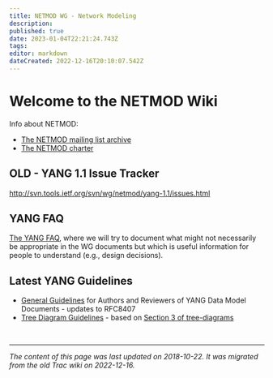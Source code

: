 ```yaml
---
title: NETMOD WG - Network Modeling
description: 
published: true
date: 2023-01-04T22:21:24.743Z
tags: 
editor: markdown
dateCreated: 2022-12-16T20:10:07.542Z
---
```


# Welcome to the NETMOD Wiki

Info about NETMOD:

- [The NETMOD mailing list archive](http://www.ietf.org/mail-archive/web/netmod/)
- [The NETMOD charter](http://www.ietf.org/html.charters/netmod-charter.html) 

## OLD - YANG 1.1 Issue Tracker

http://svn.tools.ietf.org/svn/wg/netmod/yang-1.1/issues.html

## YANG FAQ

[The YANG FAQ](/group/netmod/YANG_FAQ), where we will try to document what might not necessarily be appropriate in the WG documents but which is useful information for people to understand (e.g., design decisions).

## Latest YANG Guidelines

- [General Guidelines](/group/netmod/GeneralGuidelines) for Authors and Reviewers of YANG Data Model Documents - updates to RFC8407
- [Tree Diagram Guidelines](/group/netmod/TreeDiagrams) - based on [Section 3 of tree-diagrams](https://tools.ietf.org/html/rfc8340#section-3) 

&nbsp;
&nbsp;
&nbsp;

---

*The content of this page was last updated on 2018-10-22. It was migrated from the old Trac wiki on 2022-12-16.*